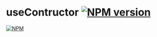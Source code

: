 # useContructor [![NPM version](https://badge.fury.io/js/use-constructor-hook.svg)](https://badge.fury.io/js/use-constructor-hook)
[![NPM](https://nodei.co/npm/use-constructor-hook.png?mini=true)](https://npmjs.org/package/use-constructor-hook)
